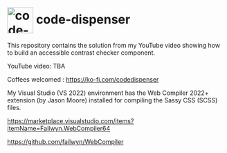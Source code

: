 <h1>
<img src="https://github.com/code-dispenser.png" align="center" height="60px" alt="code-dispenser icon" /> code-dispenser
</h1>

This repository contains the solution from my YouTube video showing how to build an accessible contrast checker component.

YouTube video: TBA

Coffees welcomed : https://ko-fi.com/codedispenser

My Visual Studio (VS 2022) environment has the Web Compiler 2022+ extension (by Jason Moore) installed for compiling the Sassy CSS (SCSS) files.

https://marketplace.visualstudio.com/items?itemName=Failwyn.WebCompiler64

https://github.com/failwyn/WebCompiler
